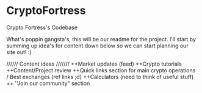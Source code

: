 # CryptoFortress
Crypto Fortress's Codebase


What's poppin gangsta's, this will be our readme for the project. I'll start by summing up idea's for content down below so we can start planning our site out! :)



////// Content ideas ///////
++Market updates (feed)
++Crypto tutorials
++Content/Project review
++Quick links section for main crypto operations / Best exchanges (ref links ;d)
++Calculators (need to think of useful stuff)
++ ''Join our community" section


